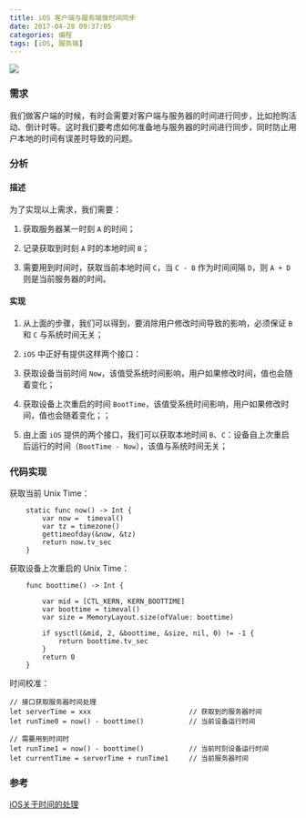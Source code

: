 ```yaml
---
title: iOS 客户端与服务端做时间同步
date: 2017-04-28 09:37:05
categories: 编程
tags: [iOS, 服务端]
---
```


![](https://wallpapers.wallhaven.cc/wallpapers/full/wallhaven-416679.jpg)

### 需求

我们做客户端的时候，有时会需要对客户端与服务器的时间进行同步，比如抢购活动、倒计时等。这时我们要考虑如何准备地与服务器的时间进行同步，同时防止用户本地的时间有误差时导致的问题。

### 分析

#### 描述

为了实现以上需求，我们需要：

1. 获取服务器某一时刻 `A` 的时间；

2. 记录获取到时刻 `A` 时的本地时间 `B`；

3. 需要用到时间时，获取当前本地时间 `C`，当 `C - B` 作为时间间隔 `D`，则 `A + D` 则是当前服务器的时间。

#### 实现

1. 从上面的步骤，我们可以得到，要消除用户修改时间导致的影响，必须保证 `B` 和 `C` 与系统时间无关；

2. `iOS` 中正好有提供这样两个接口：

 1. 获取设备当前时间 `Now`，该值受系统时间影响，用户如果修改时间，值也会随着变化；
 
 2. 获取设备上次重启的时间 `BootTime`，该值受系统时间影响，用户如果修改时间，值也会随着变化；；

3. 由上面 `iOS` 提供的两个接口，我们可以获取本地时间 `B`、`C`：设备自上次重启后运行的时间（`BootTime - Now`），该值与系统时间无关；

### 代码实现

获取当前 Unix Time：

```
    static func now() -> Int {
        var now =  timeval()
        var tz = timezone()
        gettimeofday(&now, &tz)
        return now.tv_sec
    }
```

获取设备上次重启的 Unix Time：

```
    func boottime() -> Int {
        
        var mid = [CTL_KERN, KERN_BOOTTIME]
        var boottime = timeval()
        var size = MemoryLayout.size(ofValue: boottime)
        
        if sysctl(&mid, 2, &boottime, &size, nil, 0) != -1 {
            return boottime.tv_sec
        }
        return 0
    }
```

时间校准：

```
// 接口获取服务器时间处理
let serverTime = xxx						// 获取到的服务器时间
let runTime0 = now() - boottime()			// 当前设备运行时间

// 需要用到时间时
let runTime1 = now() - boottime()			// 当前时刻设备运行时间
let currentTime = serverTime + runTime1 	// 当前服务器时间
```

### 参考

[iOS关于时间的处理
](http://mrpeak.cn/blog/ios-time/)